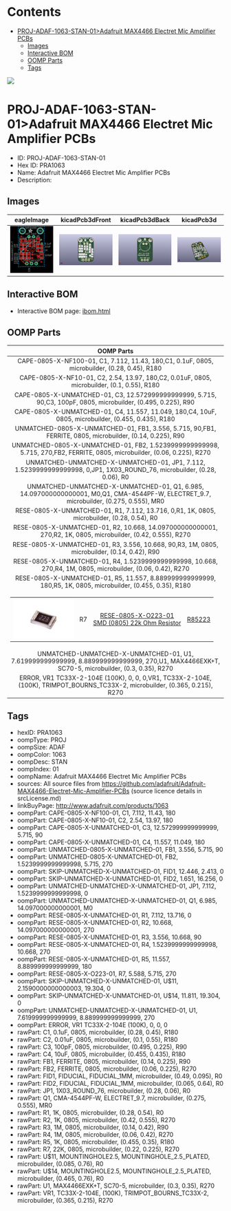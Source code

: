 



Contents
========

* [PROJ-ADAF-1063-STAN-01>Adafruit MAX4466 Electret Mic Amplifier PCBs](#proj-adaf-1063-stan-01adafruit-max4466-electret-mic-amplifier-pcbs)
	* [Images](#images)
	* [Interactive BOM](#interactive-bom)
	* [OOMP Parts](#oomp-parts)
	* [Tags](#tags)
  
![][im]
# PROJ-ADAF-1063-STAN-01>Adafruit MAX4466 Electret Mic Amplifier PCBs

- ID: PROJ-ADAF-1063-STAN-01
- Hex ID: PRA1063
- Name: Adafruit MAX4466 Electret Mic Amplifier PCBs
- Description: 

## Images
  
  

|eagleImage|kicadPcb3dFront|kicadPcb3dBack|kicadPcb3d|
| :---: | :---: | :---: | :---: |
|[![eagleImage](eagleImage_140.png)](eagleImage_600.png)|[![kicadPcb3dFront](kicadPcb3dFront_140.png)](kicadPcb3dFront_600.png)|[![kicadPcb3dBack](kicadPcb3dBack_140.png)](kicadPcb3dBack_600.png)|[![kicadPcb3d](kicadPcb3d_140.png)](kicadPcb3d_600.png)|

## Interactive BOM

- Interactive BOM page: [ibom.html](kicad/bom/ibom.html)

## OOMP Parts
  

|OOMP Parts|
| :---: |
|CAPE-0805-X-NF100-01, C1, 7.112, 11.43, 180,C1, 0.1uF, 0805, microbuilder, (0.28, 0.45), R180|
|CAPE-0805-X-NF10-01, C2, 2.54, 13.97, 180,C2, 0.01uF, 0805, microbuilder, (0.1, 0.55), R180|
|CAPE-0805-X-UNMATCHED-01, C3, 12.572999999999999, 5.715, 90,C3, 100pF, 0805, microbuilder, (0.495, 0.225), R90|
|CAPE-0805-X-UNMATCHED-01, C4, 11.557, 11.049, 180,C4, 10uF, 0805, microbuilder, (0.455, 0.435), R180|
|UNMATCHED-0805-X-UNMATCHED-01, FB1, 3.556, 5.715, 90,FB1, FERRITE, 0805, microbuilder, (0.14, 0.225), R90|
|UNMATCHED-0805-X-UNMATCHED-01, FB2, 1.5239999999999998, 5.715, 270,FB2, FERRITE, 0805, microbuilder, (0.06, 0.225), R270|
|UNMATCHED-UNMATCHED-X-UNMATCHED-01, JP1, 7.112, 1.5239999999999998, 0,JP1, 1X03_ROUND_76, microbuilder, (0.28, 0.06), R0|
|UNMATCHED-UNMATCHED-X-UNMATCHED-01, Q1, 6.985, 14.097000000000001, M0,Q1, CMA-4544PF-W, ELECTRET_9.7, microbuilder, (0.275, 0.555), MR0|
|RESE-0805-X-UNMATCHED-01, R1, 7.112, 13.716, 0,R1, 1K, 0805, microbuilder, (0.28, 0.54), R0|
|RESE-0805-X-UNMATCHED-01, R2, 10.668, 14.097000000000001, 270,R2, 1K, 0805, microbuilder, (0.42, 0.555), R270|
|RESE-0805-X-UNMATCHED-01, R3, 3.556, 10.668, 90,R3, 1M, 0805, microbuilder, (0.14, 0.42), R90|
|RESE-0805-X-UNMATCHED-01, R4, 1.5239999999999998, 10.668, 270,R4, 1M, 0805, microbuilder, (0.06, 0.42), R270|
|RESE-0805-X-UNMATCHED-01, R5, 11.557, 8.889999999999999, 180,R5, 1K, 0805, microbuilder, (0.455, 0.35), R180|
|<table><tr><td>![RESE-0805-X-O223-01](https://raw.githubusercontent.com/oomlout/oomlout_OOMP_parts/main/RESE-0805-X-O223-01/image_140.jpg)</td><td> R7</td><td>[RESE-0805-X-O223-01<br>SMD (0805) 22k Ohm Resistor](https://github.com/oomlout/oomlout_OOMP_parts/tree/main/RESE-0805-X-O223-01/)</td><td>[R85223](https://github.com/oomlout/oomlout_OOMP_parts/tree/main/RESE-0805-X-O223-01/)</td></tr></table>|
|UNMATCHED-UNMATCHED-X-UNMATCHED-01, U1, 7.619999999999999, 8.889999999999999, 270,U1, MAX4466EXK+T, SC70-5, microbuilder, (0.3, 0.35), R270|
|ERROR, VR1 TC33X-2-104E (100K), 0, 0, 0,VR1, TC33X-2-104E, (100K), TRIMPOT_BOURNS_TC33X-2, microbuilder, (0.365, 0.215), R270|

## Tags

- hexID: PRA1063
- oompType: PROJ
- oompSize: ADAF
- oompColor: 1063
- oompDesc: STAN
- oompIndex: 01
- oompName: Adafruit MAX4466 Electret Mic Amplifier PCBs
- sources: All source files from https://github.com/adafruit/Adafruit-MAX4466-Electret-Mic-Amplifier-PCBs (source licence details in srcLicense.md)
- linkBuyPage: http://www.adafruit.com/products/1063
- oompPart: CAPE-0805-X-NF100-01, C1, 7.112, 11.43, 180
- oompPart: CAPE-0805-X-NF10-01, C2, 2.54, 13.97, 180
- oompPart: CAPE-0805-X-UNMATCHED-01, C3, 12.572999999999999, 5.715, 90
- oompPart: CAPE-0805-X-UNMATCHED-01, C4, 11.557, 11.049, 180
- oompPart: UNMATCHED-0805-X-UNMATCHED-01, FB1, 3.556, 5.715, 90
- oompPart: UNMATCHED-0805-X-UNMATCHED-01, FB2, 1.5239999999999998, 5.715, 270
- oompPart: SKIP-UNMATCHED-X-UNMATCHED-01, FID1, 12.446, 2.413, 0
- oompPart: SKIP-UNMATCHED-X-UNMATCHED-01, FID2, 1.651, 16.256, 0
- oompPart: UNMATCHED-UNMATCHED-X-UNMATCHED-01, JP1, 7.112, 1.5239999999999998, 0
- oompPart: UNMATCHED-UNMATCHED-X-UNMATCHED-01, Q1, 6.985, 14.097000000000001, M0
- oompPart: RESE-0805-X-UNMATCHED-01, R1, 7.112, 13.716, 0
- oompPart: RESE-0805-X-UNMATCHED-01, R2, 10.668, 14.097000000000001, 270
- oompPart: RESE-0805-X-UNMATCHED-01, R3, 3.556, 10.668, 90
- oompPart: RESE-0805-X-UNMATCHED-01, R4, 1.5239999999999998, 10.668, 270
- oompPart: RESE-0805-X-UNMATCHED-01, R5, 11.557, 8.889999999999999, 180
- oompPart: RESE-0805-X-O223-01, R7, 5.588, 5.715, 270
- oompPart: SKIP-UNMATCHED-X-UNMATCHED-01, U$11, 2.1590000000000003, 19.304, 0
- oompPart: SKIP-UNMATCHED-X-UNMATCHED-01, U$14, 11.811, 19.304, 0
- oompPart: UNMATCHED-UNMATCHED-X-UNMATCHED-01, U1, 7.619999999999999, 8.889999999999999, 270
- oompPart: ERROR, VR1 TC33X-2-104E (100K), 0, 0, 0
- rawPart: C1, 0.1uF, 0805, microbuilder, (0.28, 0.45), R180
- rawPart: C2, 0.01uF, 0805, microbuilder, (0.1, 0.55), R180
- rawPart: C3, 100pF, 0805, microbuilder, (0.495, 0.225), R90
- rawPart: C4, 10uF, 0805, microbuilder, (0.455, 0.435), R180
- rawPart: FB1, FERRITE, 0805, microbuilder, (0.14, 0.225), R90
- rawPart: FB2, FERRITE, 0805, microbuilder, (0.06, 0.225), R270
- rawPart: FID1, FIDUCIAL, FIDUCIAL_1MM, microbuilder, (0.49, 0.095), R0
- rawPart: FID2, FIDUCIAL, FIDUCIAL_1MM, microbuilder, (0.065, 0.64), R0
- rawPart: JP1, 1X03_ROUND_76, microbuilder, (0.28, 0.06), R0
- rawPart: Q1, CMA-4544PF-W, ELECTRET_9.7, microbuilder, (0.275, 0.555), MR0
- rawPart: R1, 1K, 0805, microbuilder, (0.28, 0.54), R0
- rawPart: R2, 1K, 0805, microbuilder, (0.42, 0.555), R270
- rawPart: R3, 1M, 0805, microbuilder, (0.14, 0.42), R90
- rawPart: R4, 1M, 0805, microbuilder, (0.06, 0.42), R270
- rawPart: R5, 1K, 0805, microbuilder, (0.455, 0.35), R180
- rawPart: R7, 22K, 0805, microbuilder, (0.22, 0.225), R270
- rawPart: U$11, MOUNTINGHOLE2.5, MOUNTINGHOLE_2.5_PLATED, microbuilder, (0.085, 0.76), R0
- rawPart: U$14, MOUNTINGHOLE2.5, MOUNTINGHOLE_2.5_PLATED, microbuilder, (0.465, 0.76), R0
- rawPart: U1, MAX4466EXK+T, SC70-5, microbuilder, (0.3, 0.35), R270
- rawPart: VR1, TC33X-2-104E, (100K), TRIMPOT_BOURNS_TC33X-2, microbuilder, (0.365, 0.215), R270



[im]: kicadPcb3d_450.png
